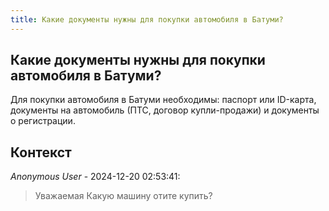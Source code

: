 ```yaml
---
title: Какие документы нужны для покупки автомобиля в Батуми?
---
```


## Какие документы нужны для покупки автомобиля в Батуми?

Для покупки автомобиля в Батуми необходимы: паспорт или ID-карта, документы на автомобиль (ПТС, договор купли-продажи) и документы о регистрации.

## Контекст

_Anonymous User_ - 2024-12-20 02:53:41:

> Уважаемая Какую машину отите купить?
